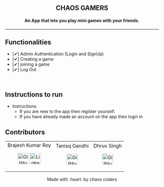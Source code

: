 <p align="center">
	<h2 align="center"> CHAOS GAMERS </h2>
	<h4 align="center"> An App that lets you play mini games with your friends. <h4>
</p>

---

## Functionalities
- [✔]  Admin Authentication (Login and SignUp)
- [✔]  Creating a game
- [✔]  joining a game
- [✔]  Log Out

<br>


## Instructions to run

* Instructions:
	-  If you are new to the app then register yourself.
	-  If you have already made an account on the app then login in

## Contributors
<div align = "center">
<table>
<tr align="center">

<td>
Brajesh Kumar Roy
<p align="center">
<a href = "https://github.com/bkrroy"><img src = "http://www.iconninja.com/files/241/825/211/round-collaboration-social-github-code-circle-network-icon.svg" width="36" height = "36" alt="GitHub"/></a>
<a href = "https://www.linkedin.com/in/brajesh-kumar-roy-925b2119b/">
<img src = "http://www.iconninja.com/files/863/607/751/network-linkedin-social-connection-circular-circle-media-icon.svg" width="36" height="36" alt="LinkedIn"/>
</a>
</p>
</td>

<td>
Tanisq Gandhi
<p align="center">
<a href = "https://github.com/DananjayM"><img src = "http://www.iconninja.com/files/241/825/211/round-collaboration-social-github-code-circle-network-icon.svg" width="36" height = "36" alt="GitHub"/></a>
</p>
</td>

<td>
Dhruv Singh
<p align="center">
<a href = "https://github.com/Dhruv0607"><img src = "http://www.iconninja.com/files/241/825/211/round-collaboration-social-github-code-circle-network-icon.svg" width="36" height = "36" alt="GitHub"/></a>
</p>
</td>

</tr>
  </table>
<div>

<p align="center">
	Made with :heart: by chaos coders
</p>

